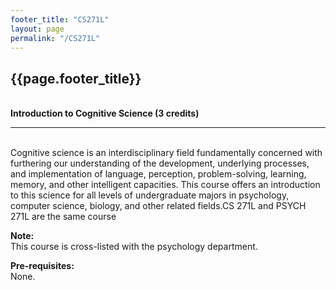 ```yaml
---
footer_title: "CS271L"
layout: page
permalink: "/CS271L"
---
```


## {{page.footer_title}}
\
**Introduction to Cognitive Science (3 credits)**

---
\
Cognitive science is an interdisciplinary field fundamentally concerned with furthering our understanding of the development, underlying processes, and implementation of language, perception, problem-solving, learning, memory, and other intelligent capacities. This course offers an introduction to this science for all levels of undergraduate majors in psychology, computer science, biology, and other related fields.CS 271L and PSYCH 271L are the same course


**Note:**
\
This course is cross-listed with the psychology department.

**Pre-requisites:**
\
None.